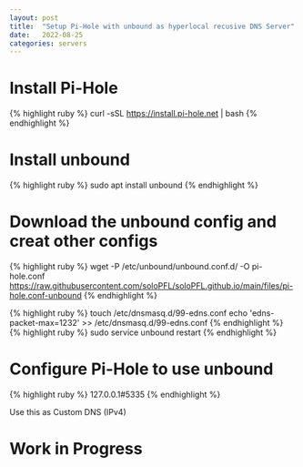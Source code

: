 ```yaml
---
layout: post
title:  "Setup Pi-Hole with unbound as hyperlocal recusive DNS Server"
date:   2022-08-25
categories: servers
---
```


# Install Pi-Hole

{% highlight ruby %}
curl -sSL https://install.pi-hole.net | bash
{% endhighlight %}

# Install unbound

{% highlight ruby %}
sudo apt install unbound
{% endhighlight %}

# Download the unbound config and creat other configs

{% highlight ruby %}
wget -P /etc/unbound/unbound.conf.d/ -O pi-hole.conf https://raw.githubusercontent.com/soloPFL/soloPFL.github.io/main/files/pi-hole.conf-unbound
{% endhighlight %}

{% highlight ruby %}
touch /etc/dnsmasq.d/99-edns.conf
echo 'edns-packet-max=1232' >> /etc/dnsmasq.d/99-edns.conf
{% endhighlight %}
{% highlight ruby %}
sudo service unbound restart
{% endhighlight %}

# Configure Pi-Hole to use unbound 

{% highlight ruby %}
127.0.0.1#5335 
{% endhighlight %}

Use this as Custom DNS (IPv4)

# Work in Progress 